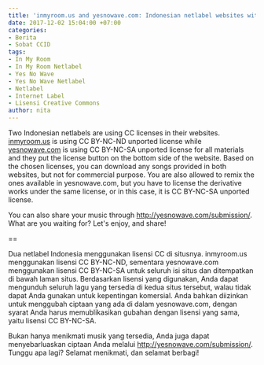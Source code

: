 ```yaml
---
title: 'inmyroom.us and yesnowave.com: Indonesian netlabel websites with CC licenses'
date: 2017-12-02 15:04:00 +07:00
categories:
- Berita
- Sobat CCID
tags:
- In My Room
- In My Room Netlabel
- Yes No Wave
- Yes No Wave Netlabel
- Netlabel
- Internet Label
- Lisensi Creative Commons
author: nita
---
```


Two Indonesian netlabels are using CC licenses in their websites. [inmyroom.us](http://inmyroom.us) is using CC BY-NC-ND unported license while [yesnowave.com](http://yesnowave.com) is using CC BY-NC-SA unported license for all materials and they put the license button on the bottom side of the website. Based on the chosen licenses, you can download any songs provided in both websites, but not for commercial purpose. You are also allowed to remix the ones available in yesnowave.com, but you have to license the derivative works under the same license, or in this case, it is CC BY-NC-SA unported license.

You can also share your music through http://yesnowave.com/submission/. What are you waiting for? Let's enjoy, and share!

==

Dua netlabel Indonesia menggunakan lisensi CC di situsnya. inmyroom.us menggunakan lisensi CC BY-NC-ND, sementara yesnowave.com menggunakan lisensi CC BY-NC-SA untuk seluruh isi situs dan ditempatkan di bawah laman situs. Berdasarkan lisensi yang digunakan, Anda dapat mengunduh seluruh lagu yang tersedia di kedua situs tersebut, walau tidak dapat Anda gunakan untuk kepentingan komersial. Anda bahkan diizinkan untuk menggubah ciptaan yang ada di dalam yesnowave.com, dengan syarat Anda harus memublikasikan gubahan dengan lisensi yang sama, yaitu lisensi CC BY-NC-SA.

Bukan hanya menikmati musik yang tersedia, Anda juga dapat menyebarluaskan ciptaan Anda melalui http://yesnowave.com/submission/. Tunggu apa lagi? Selamat menikmati, dan selamat berbagi!